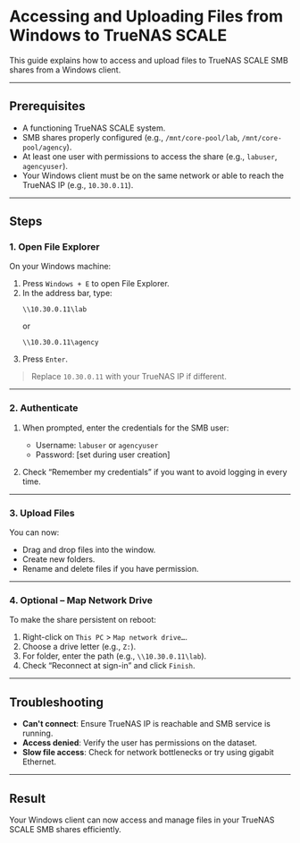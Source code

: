 # Accessing and Uploading Files from Windows to TrueNAS SCALE

This guide explains how to access and upload files to TrueNAS SCALE SMB shares from a Windows client.

---

## Prerequisites

- A functioning TrueNAS SCALE system.
- SMB shares properly configured (e.g., `/mnt/core-pool/lab`, `/mnt/core-pool/agency`).
- At least one user with permissions to access the share (e.g., `labuser`, `agencyuser`).
- Your Windows client must be on the same network or able to reach the TrueNAS IP (e.g., `10.30.0.11`).

---

## Steps

### 1. Open File Explorer

On your Windows machine:

1. Press `Windows + E` to open File Explorer.
2. In the address bar, type:
   ```
   \\10.30.0.11\lab
   ```
   or
   ```
   \\10.30.0.11\agency
   ```
3. Press `Enter`.

> Replace `10.30.0.11` with your TrueNAS IP if different.

---

### 2. Authenticate

1. When prompted, enter the credentials for the SMB user:
   - Username: `labuser` or `agencyuser`
   - Password: [set during user creation]

2. Check “Remember my credentials” if you want to avoid logging in every time.

---

### 3. Upload Files

You can now:

- Drag and drop files into the window.
- Create new folders.
- Rename and delete files if you have permission.

---

### 4. Optional – Map Network Drive

To make the share persistent on reboot:

1. Right-click on `This PC` > `Map network drive…`.
2. Choose a drive letter (e.g., `Z:`).
3. For folder, enter the path (e.g., `\\10.30.0.11\lab`).
4. Check “Reconnect at sign-in” and click `Finish`.

---

## Troubleshooting

- **Can't connect**: Ensure TrueNAS IP is reachable and SMB service is running.
- **Access denied**: Verify the user has permissions on the dataset.
- **Slow file access**: Check for network bottlenecks or try using gigabit Ethernet.

---

## Result

Your Windows client can now access and manage files in your TrueNAS SCALE SMB shares efficiently.

